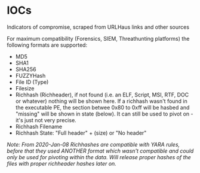 # IOCs
Indicators of compromise, scraped from URLHaus links and other sources

For maximum compatibility (Forensics, SIEM, Threathunting platforms) the following formats are supported:

- MD5
- SHA1
- SHA256
- FUZZYHash
- File ID (Type)
- Filesize
- Richhash (Richheader), if not found (i.e. an ELF, Script, MSI, RTF, DOC or whatever) nothing will be shown here.
  If a richhash wasn't found in the executable PE, the section betwee 0x80 to 0xff will be hasbed and "missing"
  will be shown in state (below). It can still be used to pivot on - it's just not very precise.
- Richhash Filename
- Richhash State: "Full header" + (size) or "No header" 

*Note: From 2020-Jan-08 Richhashes are compatible with YARA rules, before that they used ANOTHER format which _wasn't compatible_ and could only be used for pivoting within the data. Will release proper hashes of the files with proper richheader hashes later on.*
